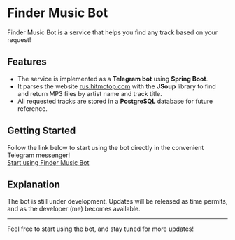 # Finder Music Bot

Finder Music Bot is a service that helps you find any track based on your request!

## Features

- The service is implemented as a **Telegram bot** using **Spring Boot**.
- It parses the website [rus.hitmotop.com](https://rus.hitmotop.com) with the **JSoup** library to find and return MP3 files by artist name and track title.
- All requested tracks are stored in a **PostgreSQL** database for future reference.

## Getting Started

Follow the link below to start using the bot directly in the convenient Telegram messenger!  
[Start using Finder Music Bot](https://t.me/MyDemoFirstBot)

## Explanation

The bot is still under development. Updates will be released as time permits, and as the developer (me) becomes available.

---

Feel free to start using the bot, and stay tuned for more updates!
